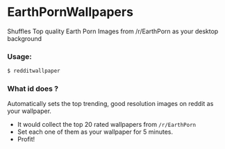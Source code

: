 # EarthPornWallpapers


Shuffles  Top quality Earth Porn Images from /r/EarthPorn as your desktop background


### Usage:
```bash
$ redditwallpaper
```

### What id does ?

Automatically sets the top trending, good resolution images on reddit as your wallpaper.

* It would collect the top 20 rated wallpapers from `/r/EarthPorn` 
* Set each one of them as your wallpaper for 5 minutes.
* Profit!


